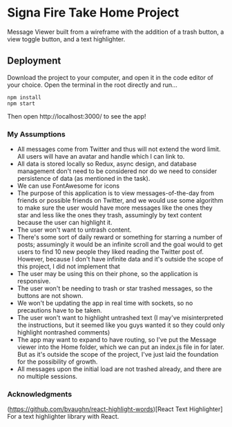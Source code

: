 # Signa Fire Take Home Project

Message Viewer built from a wireframe with the addition of a trash button, a view toggle button, and a text highlighter.

## Deployment

Download the project to your computer, and open it in the code editor of your choice. Open the terminal in the root directly and run...

```
npm install
npm start
```

Then open http://localhost:3000/ to see the app!

### My Assumptions

* All messages come from Twitter and thus will not extend the word limit. All users will have an avatar and handle which I can link to. 
* All data is stored locally so Redux, async design, and database management don't need to be considered nor do we need to consider persistence of data (as mentioned in the task).
* We can use FontAwesome for icons
* The purpose of this application is to view messages-of-the-day from friends or possible friends on Twitter, and we would use some algorithm to make sure the user would have more messages like the ones they star and less like the ones they trash, assumingly by text content because the user can highlight it. 
* The user won't want to untrash content.
* There's some sort of daily reward or something for starring a number of posts; assumingly it would be an infinite scroll and the goal would to get users to find 10 new people they liked reading the Twitter post of. However, because I don't have infinite data and it's outside the scope of this project, I did not implement that
* The user may be using this on their phone, so the application is responsive. 
* The user won't be needing to trash or star trashed messages, so the buttons are not shown.
* We won't be updating the app in real time with sockets, so no precautions have to be taken. 
* The user won't want to highlight untrashed text (I may've misinterpreted the instructions, but it seemed like you guys wanted it so they could only highlight nontrashed comments)
* The app may want to expand to have routing, so I've put the Message viewer into the Home folder, which we can put an index.js file in for later. But as it's outside the scope of the project, I've just laid the foundation for the possibility of growth.
* All messages upon the initial load are not trashed already, and there are no multiple sessions. 

### Acknowledgments

(https://github.com/bvaughn/react-highlight-words)[React Text Highlighter] For a text highlighter library with React.